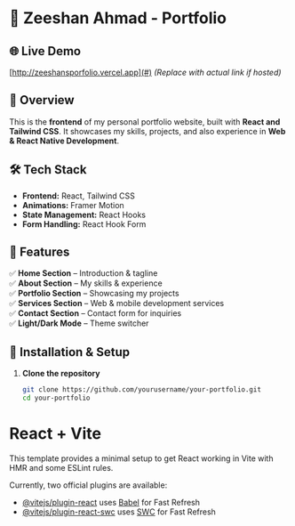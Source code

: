 # 🚀 Zeeshan Ahmad - Portfolio  

## 🌐 Live Demo  
[http://zeeshansporfolio.vercel.app](#) *(Replace with actual link if hosted)*  

## 📌 Overview  
This is the **frontend** of my personal portfolio website, built with **React and Tailwind CSS**. It showcases my skills, projects, and also experience in **Web & React Native Development**.  

## 🛠️ Tech Stack  
- **Frontend:** React, Tailwind CSS  
- **Animations:** Framer Motion  
- **State Management:** React Hooks  
- **Form Handling:** React Hook Form  

## 📂 Features  
✅ **Home Section** – Introduction & tagline  
✅ **About Section** – My skills & experience  
✅ **Portfolio Section** – Showcasing my projects  
✅ **Services Section** – Web & mobile development services  
✅ **Contact Section** – Contact form for inquiries  
✅ **Light/Dark Mode** – Theme switcher  

## 🚀 Installation & Setup  
1. **Clone the repository**  
   ```bash
   git clone https://github.com/yourusername/your-portfolio.git
   cd your-portfolio
# React + Vite

This template provides a minimal setup to get React working in Vite with HMR and some ESLint rules.

Currently, two official plugins are available:

- [@vitejs/plugin-react](https://github.com/vitejs/vite-plugin-react/blob/main/packages/plugin-react/README.md) uses [Babel](https://babeljs.io/) for Fast Refresh
- [@vitejs/plugin-react-swc](https://github.com/vitejs/vite-plugin-react-swc) uses [SWC](https://swc.rs/) for Fast Refresh
